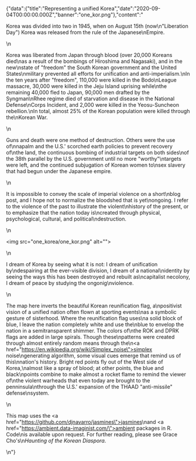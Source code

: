{"data":{"title":"Representing a unified Korea","date":"2020-09-04T00:00:00.000Z","banner":"one_kor.png"},"content":"<p>Korea was divided into two in 1945, when on August 15th (now\n&quot;Liberation Day&quot;) Korea was released from the rule of the Japanese\nEmpire.</p>\n<p>Korea was liberated from Japan through blood (over 20,000 Koreans died\nas a result of the bombings of Hiroshima and Nagasaki), and in the new\nstate of &quot;freedom&quot; the South Korean government and the United States\nmilitary prevented all efforts for unification and anti-imperialism.\nIn the ten years after &quot;freedom&quot;, 110,000 were killed in the Bodo\nLeague massacre, 30,000 were killed in the Jeju Island uprising while\nthe remaining 40,000 fled to Japan, 90,000 men drafted by the Syngman\nRhee regime died of starvation and disease in the National Defense\nCorps Incident, and 2,000 were killed in the Yeosu-Suncheon rebellion.\nIn total, almost 25% of the Korean population were killed through the\nKorean War.</p>\n<p>Guns and death were one method of destruction. Others were the use of\nnapalm and the U.S.&#39; scorched earth policies to prevent recovery of\nthe land, the continuous bombing of industrial targets on both sides\nof the 38th parallel by the U.S. government until no more &quot;worthy&quot;\ntargets were left, and the continued subjugation of Korean women to\nsex slavery that had begun under the Japanese empire.</p>\n<p>It is impossible to convey the scale of imperial violence on a short\nblog post, and I hope not to normalize the bloodshed that is yet\nongoing. I refer to the violence of the past to illustrate the violent\nhistory of the present, or to emphasize that the nation today is\ncreated through physical, psychological, cultural, and political\ndestruction.</p>\n<p><img src=\"one_korea/one_kor.png\" alt=\"\"></p>\n<p>I dream of Korea by seeing what it is not: I dream of unification by\ndespairing at the ever-visible division, I dream of a national\nidentity by seeing the ways this has been destroyed and rebuilt as\ncapitalist necolony, I dream of peace by studying the ongonig\nviolence.</p>\n<p>The map here inverts the beautiful Korean reunification flag, a\npositivist vision of a unified nation often flown at sporting events\nas a symbolic gesture of sisterhood. Where the reunification flag uses\na solid block of blue, I leave the nation completely white and use the\nblue to envelop the nation in a semitransparent shimmer. The colors of\nthe ROK and DPRK flags are added in large spirals. Though these\npatterns were created through almost entirely random means through the\n<a href=\"https://en.wikipedia.org/wiki/Simplex_noise\">simplex</a> noise\ngenerating algorithm, some visual cues emerge that remind us of this\nnation&#39;s history. Bright red points fly out of the West side of Korea,\nalmost like a spray of blood; at other points, the blue and black\npoints combine to make almost a rocket flame to remind the viewer of\nthe violent warheads that even today are brought to the penninsula\nthrough the U.S.&#39; expansion of the THAAD &quot;anti-missile&quot; defense\nsystem.</p>\n<p>This map uses the <a href=\"https://github.com/djnavarro/jasmines\">jasmines</a>\nand <a href=\"https://ambient.data-imaginist.com/\">ambient</a> packages in R. Code\nis available upon request. For further reading, please see Grace Cho&#39;s\n<em>Haunting of the Korean Diaspora</em>.</p>\n"}